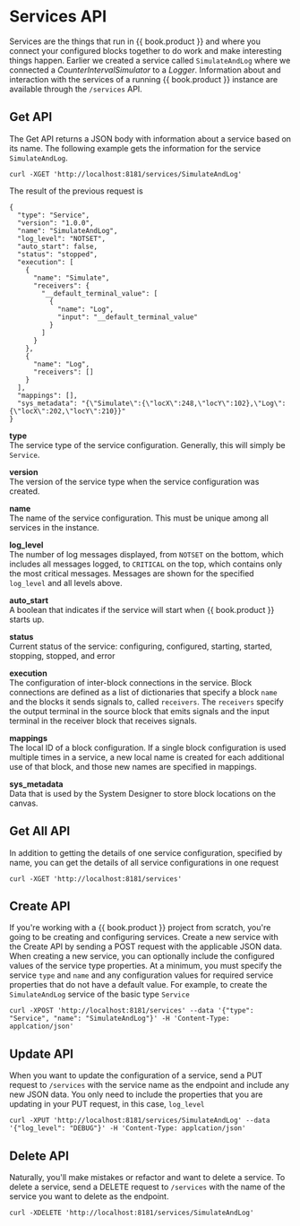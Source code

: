 # Services API

Services are the things that run in {{ book.product }} and where you connect your configured blocks together to do work and make interesting things happen. Earlier we created a service called `SimulateAndLog` where we connected a _CounterIntervalSimulator_ to a _Logger_. Information about and interaction with the services of a running {{ book.product }} instance are available through the `/services` API.

## Get API

The Get API returns a JSON body with information about a service based on its name. The following example gets the information for the service `SimulateAndLog`.

    curl -XGET 'http://localhost:8181/services/SimulateAndLog'

The result of the previous request is

```
{
  "type": "Service",
  "version": "1.0.0",
  "name": "SimulateAndLog",
  "log_level": "NOTSET",
  "auto_start": false,
  "status": "stopped",
  "execution": [
    {
      "name": "Simulate",
      "receivers": {
        "__default_terminal_value": [
          {
            "name": "Log",
            "input": "__default_terminal_value"
          }
        ]
      }
    },
    {
      "name": "Log",
      "receivers": []
    }
  ],
  "mappings": [],
  "sys_metadata": "{\"Simulate\":{\"locX\":248,\"locY\":102},\"Log\":{\"locX\":202,\"locY\":210}}"
}
```

  **type**<br>The service type of the service configuration. Generally, this will simply be `Service`.

  **version**<br>The version of the service type when the service configuration was created.

  **name**<br>The name of the service configuration. This must be unique among all services in the instance.

  **log_level**<br>The number of log messages displayed, from `NOTSET` on the bottom, which includes all messages logged, to `CRITICAL` on the top, which contains only the most critical messages. Messages are shown for the specified `log_level` and all levels above.

  **auto_start**<br>A boolean that indicates if the service will start when {{ book.product }} starts up.

  **status**<br>Current status of the service: configuring, configured, starting, started, stopping, stopped, and error

  **execution**<br>The configuration of inter-block connections in the service. Block connections are defined as a list of dictionaries that specify a block `name` and the blocks it sends signals to, called `receivers`. The `receivers` specify the output terminal in the source block that emits signals and the input terminal in the receiver block that receives signals.

  **mappings**<br>The local ID of a block configuration. If a single block configuration is used multiple times in a service, a new local name is created for each additional use of that block, and those new names are specified in mappings.

  **sys_metadata**<br>Data that is used by the System Designer to store block locations on the canvas.

## Get All API

In addition to getting the details of one service configuration, specified by name, you can get the details of all service configurations in one request

    curl -XGET 'http://localhost:8181/services'

## Create API

If you're working with a {{ book.product }} project from scratch, you're going to be creating and configuring services. Create a new service with the Create API by sending a POST request with the applicable JSON data. When creating a new service, you can optionally include the configured values of the service type properties. At a minimum, you must specify the service `type` and `name` and any configuration values for required service properties that do not have a default value. For example, to create the `SimulateAndLog` service of the basic type `Service`

    curl -XPOST 'http://localhost:8181/services' --data '{"type": "Service", "name": "SimulateAndLog"}' -H 'Content-Type: applcation/json'

## Update API

When you want to update the configuration of a service, send a PUT request to `/services` with the service name as the endpoint and include any new JSON data. You only need to include the properties that you are updating in your PUT request, in this case, `log_level`

    curl -XPUT 'http://localhost:8181/services/SimulateAndLog' --data '{"log_level": "DEBUG"}' -H 'Content-Type: applcation/json'

## Delete API

Naturally, you'll make mistakes or refactor and want to delete a service. To delete a service, send a DELETE request to `/services` with the name of the service you want to delete as the endpoint.

    curl -XDELETE 'http://localhost:8181/services/SimulateAndLog'
